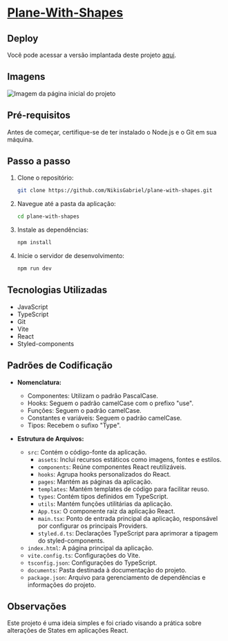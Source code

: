 # [Plane-With-Shapes](https://timely-pony-72338e.netlify.app/)

## Deploy

Você pode acessar a versão implantada deste projeto [aqui](https://timely-pony-72338e.netlify.app/).

## Imagens

![Imagem da página inicial do projeto](https://github.com/NikisGabriel/plane-with-shapes/blob/main/documents/plane-with-shapes.png)

## Pré-requisitos

Antes de começar, certifique-se de ter instalado o Node.js e o Git em sua máquina.

## Passo a passo

1. Clone o repositório:

   ```bash
   git clone https://github.com/NikisGabriel/plane-with-shapes.git
   ```

2. Navegue até a pasta da aplicação:

   ```bash
   cd plane-with-shapes
   ```

3. Instale as dependências:

   ```bash
   npm install
   ```

4. Inicie o servidor de desenvolvimento:

   ```bash
   npm run dev
   ```

## Tecnologias Utilizadas

- JavaScript
- TypeScript
- Git
- Vite
- React
- Styled-components

## Padrões de Codificação

- **Nomenclatura:**

  - Componentes: Utilizam o padrão PascalCase.
  - Hooks: Seguem o padrão camelCase com o prefixo "use".
  - Funções: Seguem o padrão camelCase.
  - Constantes e variáveis: Seguem o padrão camelCase.
  - Tipos: Recebem o sufixo "Type".

- **Estrutura de Arquivos:**
  - `src`: Contém o código-fonte da aplicação.
    - `assets`: Inclui recursos estáticos como imagens, fontes e estilos.
    - `components`: Reúne componentes React reutilizáveis.
    - `hooks`: Agrupa hooks personalizados do React.
    - `pages`: Mantém as páginas da aplicação.
    - `templates`: Mantém templates de código para facilitar reuso.
    - `types`: Contém tipos definidos em TypeScript.
    - `utils`: Mantém funções utilitárias da aplicação.
    - `App.tsx`: O componente raiz da aplicação React.
    - `main.tsx`: Ponto de entrada principal da aplicação, responsável por configurar os principais Providers.
    - `styled.d.ts`: Declarações TypeScript para aprimorar a tipagem do styled-components.
  - `index.html`: A página principal da aplicação.
  - `vite.config.ts`: Configurações do Vite.
  - `tsconfig.json`: Configurações do TypeScript.
  - `documents`: Pasta destinada à documentação do projeto.
  - `package.json`: Arquivo para gerenciamento de dependências e informações do projeto.

## Observações

Este projeto é uma ideia simples e foi criado visando a prática sobre alterações de States em aplicações React.
